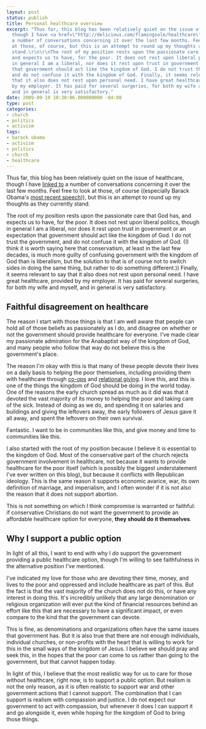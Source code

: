```yaml
---
layout: post
status: publish
title: Personal healthcare overview
excerpt: "Thus far, this blog has been relatively quiet on the issue of healthcare,
  though I have <a href=\"http://delicious.com/flamingsole/healthcare\">linked to</a>
  a number of conversations concerning it over the last few months. Feel free to look
  at those, of course, but this is an attempt to round up my thoughts as they currently
  stand.\r\n\r\nThe root of my position rests upon the passionate care that God has,
  and expects us to have, for the poor. It does not rest upon liberal politics, though
  in general I am a liberal, nor does it rest upon trust in government or an expectation
  that government should act like the kingdom of God. I do not trust the government,
  and do not confuse it with the kingdom of God. Finally, it seems relevant to say
  that it also does not rest upon personal need. I have great healthcare, provided
  by my employer. It has paid for several surgeries, for both my wife and myself,
  and in general is very satisfactory."
date: 2009-09-10 10:30:06.000000000 -04:00
type: post
categories:
- church
- politics
- activism
tags:
- barack obama
- activism
- politics
- church
- healthcare
---
```

Thus far, this blog has been relatively quiet on the issue of healthcare, though I have <a href="http://delicious.com/flamingsole/healthcare">linked to</a> a number of conversations concerning it over the last few months. Feel free to look at those, of course ((especially Barack Obama's <a href="http://www.whitehouse.gov/the_press_office/Remarks-by-the-President-to-a-Joint-Session-of-Congress-on-Health-Care/">most recent speech</a>)), but this is an attempt to round up my thoughts as they currently stand.

The root of my position rests upon the passionate care that God has, and expects us to have, for the poor. It does not rest upon liberal politics, though in general I am a liberal, nor does it rest upon trust in government or an expectation that government should act like the kingdom of God. I do not trust the government, and do not confuse it with the kingdom of God. ((I think it is worth saying here that conservatism, at least in the last few decades, is much more guilty of confusing government with the kingdom of God than is liberalism, but the solution to that is of course not to switch sides in doing the same thing, but rather to do something different.)) Finally, it seems relevant to say that it also does not rest upon personal need. I have great healthcare, provided by my employer. It has paid for several surgeries, for both my wife and myself, and in general is very satisfactory.
<h2>Faithful disagreement on healthcare</h2>
The reason I start with those things is that I am well aware that people can hold all of those beliefs as passionately as I do, and disagree on whether or not the government should provide healthcare for everyone. I've made clear my passionate admiration for the Anabaptist way of the kingdom of God, and many people who follow that way do not believe this is the government's place.

The reason I'm okay with this is that many of these people devote their lives on a daily basis to helping the poor themselves, including providing them with healthcare through <a href="http://www.theordinaryradicals.com/blog/archives/726">co-ops</a> and <a href="http://relationaltithe.com/">relational giving</a>. I love this, and this is one of the things the kingdom of God should be doing in the world today. One of the reasons the early church spread as much as it did was that it devoted the vast majority of its money to helping the poor and taking care of the sick. Instead of doing as we do, and spending it on salaries and buildings and giving the leftovers away, the early followers of Jesus gave it all away, and spent the leftovers on their own survival.

Fantastic. I want to be in communities like this, and give money and time to communities like this.

I also started with the root of my position because I believe it is essential to the kingdom of God. Most of the conservative part of the church rejects government involvement in healthcare, not because it wants to provide healthcare for the poor itself (which is possibly the biggest understatement I've ever written on this blog), but because it conflicts with Republican ideology. This is the same reason it supports economic avarice, war, its own definition of marriage, and imperialism, and I often wonder if it is not also the reason that it does not support abortion.

This is not something on which I think compromise is warranted or faithful: if conservative Christians do not want the government to provide an affordable healthcare option for everyone, <strong>they should do it themselves</strong>.
<h2>Why I support a public option</h2>
In light of all this, I want to end with why I <em>do</em> support the government providing a public healthcare option, though I'm willing to see faithfulness in the alternative position I've mentioned.

I've indicated my love for those who are devoting their time, money, and lives to the poor and oppressed and include healthcare as part of this. But the fact is that the vast majority of the church does not do this, or have any interest in doing this. It's incredibly unlikely that any large denomination or religious organization will ever put the kind of financial resources behind an effort like this that are necessary to have a significant impact, or even compare to the kind that the government can devote.

This is fine, as denominations and organizations often have the same issues that government has. But it is also true that there are not enough individuals, individual churches, or non-profits with the heart that is willing to work for this in the small ways of the kingdom of Jesus. I believe we should pray and seek this, in the hopes that the poor can come to us rather than going to the government, but that cannot happen today.

In light of this, I believe that the most realistic way for us to care for those without healthcare, right now, is to support a public option. But realism is not the only reason, as it is often realistic to support war and other government actions that I cannot support. The combination that I can support is realism with compassion and justice. I do not expect our government to act with compassion, but whenever it does I can support it and go alongside it, even while hoping for the kingdom of God to bring those things.
